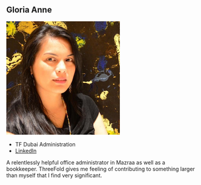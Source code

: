 ## Gloria Anne

![](img/gloria_anne.png)

- TF Dubai Administration
- [LinkedIn](https://www.linkedin.com/in/gloria-anne-c/)


A relentlessly helpful office administrator in Mazraa as well as a bookkeeper. ThreeFold gives me feeling of contributing to something larger than myself that I find very significant.